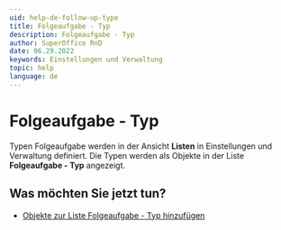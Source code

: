 ```yaml
---
uid: help-de-follow-up-type
title: Folgeaufgabe - Typ
description: Folgeaufgabe - Typ
author: SuperOffice RnD
date: 06.29.2022
keywords: Einstellungen und Verwaltung
topic: help
language: de
---
```


# Folgeaufgabe - Typ

Typen Folgeaufgabe werden in der Ansicht **Listen** in Einstellungen und Verwaltung definiert. Die Typen werden als Objekte in der Liste **Folgeaufgabe - Typ** angezeigt.

## Was möchten Sie jetzt tun?

* [Objekte zur Liste Folgeaufgabe - Typ hinzufügen][1]

<!-- Referenced links -->
[1]: adding-items-to-follow-up-type-list.md

<!-- Referenced images -->
